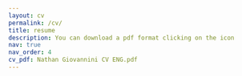 ```yaml
---
layout: cv
permalink: /cv/
title: resume
description: You can download a pdf format clicking on the icon
nav: true
nav_order: 4
cv_pdf: Nathan Giovannini CV ENG.pdf
---
```

